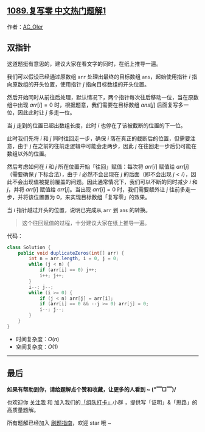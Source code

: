 ## [1089.复写零 中文热门题解1](https://leetcode.cn/problems/duplicate-zeros/solutions/100000/by-ac_oier-zivq)

作者：[AC_OIer](https://leetcode.cn/u/AC_OIer)
## 双指针

这道题挺有意思的，建议大家在看文字的同时，在纸上推导一遍。

我们可以假设已经通过原数组 `arr` 处理出最终的目标数组 `ans`，起始使用指针 $i$ 指向原数组的开头位置，使用指针 $j$ 指向目标数组的开头位置。

然后开始同时从前往后处理，默认情况下，两个指针每次往后移动一位，当在原数组中出现 $arr[i] = 0$ 时，根据题意，我们需要在目标数组 $ans[j]$ 后面复写多一位，因此此时让 $j$ 多走一位。

当 $j$ 走到的位置已超出数组长度，此时 $i$ 也停在了该被截断的位置的下一位。

此时我们先将 $i$ 和 $j$ 同时往回走一步，确保 $i$ 落在真正的截断后的位置，但需要注意，由于 $j$ 在之前的往前走逻辑中可能会走两步，因此 $j$ 在往回走一步后仍可能在数组以外的位置。

然后考虑如何在 $i$ 和 $j$ 所在位置开始「往回」赋值：每次将 $arr[i]$ 赋值给 $arr[j]$（需要确保 $j$ 下标合法），由于 $i$ 必然不会出现在 $j$ 的后面（即不会出现 $j < i$），因此不会出现值被提前覆盖的问题。因此通常情况下，我们可以不断的同时减少 $i$ 和 $j$，并将 $arr[i]$ 赋值给 $arr[j]$。当出现 $arr[i] = 0$ 时，我们需要额外让 $j$ 往前多走一步，并将该位置置为 $0$，来实现目标数组「复写零」的效果。

当 $i$ 指针越过开头的位置，说明已完成从 `arr` 到 `ans` 的转换。

> 这个往回赋值的过程，十分建议大家在纸上推导一遍。

代码：
```Java []
class Solution {
    public void duplicateZeros(int[] arr) {
        int n = arr.length, i = 0, j = 0;
        while (j < n) {
            if (arr[i] == 0) j++;
            i++; j++;
        }
        i--; j--;
        while (i >= 0) {
            if (j < n) arr[j] = arr[i];
            if (arr[i] == 0 && --j >= 0) arr[j] = 0;
            i--; j--;
        }
    }
}
```
* 时间复杂度：$O(n)$
* 空间复杂度：$O(1)$

---

## 最后

**如果有帮助到你，请给题解点个赞和收藏，让更多的人看到 ~ ("▔□▔)/**

也欢迎你 [关注我](https://oscimg.oschina.net/oscnet/up-19688dc1af05cf8bdea43b2a863038ab9e5.png) 和 加入我们的[「组队打卡」](https://leetcode-cn.com/u/ac_oier/)小群 ，提供写「证明」&「思路」的高质量题解。

所有题解已经加入 [刷题指南](https://github.com/SharingSource/LogicStack-LeetCode/wiki)，欢迎 star 哦 ~
